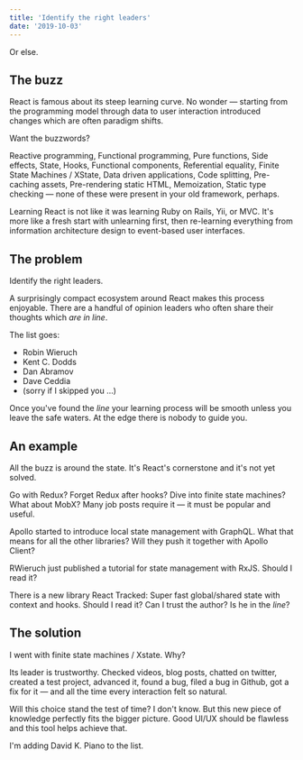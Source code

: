```yaml
---
title: 'Identify the right leaders'
date: '2019-10-03'
---
```


Or else.

<!--more-->

## The buzz

React is famous about its steep learning curve. No wonder &mdash; starting from the programming model through data to user interaction introduced changes which are often paradigm shifts.

Want the buzzwords?

Reactive programming, Functional programming, Pure functions, Side effects, State, Hooks, Functional components, Referential equality, Finite State Machines / XState, Data driven applications, Code splitting, Pre-caching assets, Pre-rendering static HTML, Memoization, Static type checking &mdash; none of these were present in your old framework, perhaps.

Learning React is not like it was learning Ruby on Rails, Yii, or MVC. It's more like a fresh start with unlearning first, then re-learning everything from information architecture design to event-based user interfaces.

## The problem

Identify the right leaders.

A surprisingly compact ecosystem around React makes this process enjoyable. There are a handful of opinion leaders who often share their thoughts which *are in line*.

The list goes:

- Robin Wieruch
- Kent C. Dodds
- Dan Abramov
- Dave Ceddia
- (sorry if I skipped you ...)

Once you've found the *line* your learning process will be smooth unless you leave the safe waters. At the edge there is nobody to guide you.

## An example

All the buzz is around the state. It's React's cornerstone and it's not yet solved.

Go with Redux? Forget Redux after hooks? Dive into finite state machines? What about MobX? Many job posts require it &mdash; it must be popular and useful.

Apollo started to introduce local state management with GraphQL. What that means for all the other libraries? Will they push it together with Apollo Client? 

RWieruch just published a tutorial for state management with RxJS. Should I read it? 

There is a new library React Tracked: Super fast global/shared state with context and hooks. Should I read it? Can I trust the author? Is he in the *line*?

## The solution

I went with finite state machines / Xstate. Why?

Its leader is trustworthy. Checked videos, blog posts, chatted on twitter, created a test project, advanced it, found a bug, filed a bug in Github, got a fix for it &mdash; and all the time every interaction felt so natural.

Will this choice stand the test of time? I don't know. But this new piece of knowledge perfectly fits the bigger picture. Good UI/UX should be flawless and this tool helps achieve that.

I'm adding David K. Piano to the list.